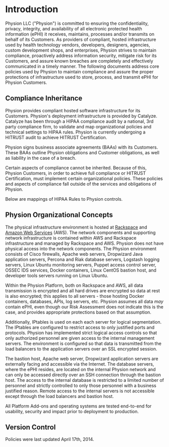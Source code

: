 # Introduction

Physion LLC ("Physion") is committed to ensuring the confidentiality, privacy, integrity, and availability of all electronic protected health information (ePHI) it receives, maintains, processes and/or transmits on behalf of its Customers. As providers of compliant, hosted infrastructure used by health technology vendors, developers, designers, agencies, custom development shops, and enterprises, Physion strives to maintain compliance, proactively address information security, mitigate risk for its Customers, and assure known breaches are completely and effectively communicated in a timely manner. The following documents address core policies used by Physion to maintain compliance and assure the proper protections of infrastructure used to store, process, and transmit ePHI for Physion Customers.

## Compliance Inheritance

Physion provides compliant hosted software infrastructure for its Customers. Physion's deployment infrastructure is provided by Catalyze. Catalyze has been through a HIPAA compliance audit by a national, 3rd party compliance firm, to validate and map organizational policies and technical settings to HIPAA rules. Physion is currently undergoing a HITRUST audit to achieve HITRUST Certification.

Physion signs business associate agreements (BAAs) with its Customers. These BAAs outline Physion obligations and Customer obligations, as well as liability in the case of a breach.

Certain aspects of compliance cannot be inherited. Because of this, Physion Customers, in order to achieve full compliance or HITRUST Certification, must implement certain organizational policies. These policies and aspects of compliance fall outside of the services and obligations of Physion.

Below are mappings of HIPAA Rules to Physion controls.

## Physion Organizational Concepts

The physical infrastructure environment is hosted at [Rackspace](http://broadcast.rackspace.com/downloads/pdfs/RackspaceSecurityApproach.pdf) and [Amazon Web Services](http://aws.amazon.com) (AWS). The network components and supporting network infrastructure is contained within AWS and Rackspace infrastructure and managed by Rackspace and AWS. Physion does not have physical access into the network components. The Physion environment consists of Cisco firewalls, Apache web servers, Dropwizard Java application servers, Percona and Riak database servers, Logstash logging servers, Linux Ubuntu monitoring servers, Puppet access control server, OSSEC IDS services, Docker containers, Linux CentOS bastion host, and developer tools servers running on Linux Ubuntu.

Within the Physion Platform, both on Rackspace and AWS, all data transmission is encrypted and all hard drives are encrypted so data at rest is also encrypted; this applies to all servers - those hosting Docker containers, databases, APIs, log servers, etc. Physion assumes all data *may* contain ePHI, even though our Risk Assessment does not indicate this is the case, and provides appropriate protections based on that assumption.

<!-- There is data and network segmentation in place but differently implemented on Rackspace and AWS versions of the Physion Platform.

* With Rackspace, hosted load balancers segment data and traffic while Cisco firewalls route traffic to private subnets for each PaaS Customer and for Platform Add-ons.
* With AWS, hosted load balancers segment data across dedicated Virtual Private Clouds for each Customer and for Platform Add-ons. -->

<!-- The result of segmentation strategies employed by Physion effectively create RFC 1918, or dedicated, private segmented and separated networks and IP spaces, for each PaaS Customer and for Platform Add-ons.  -->

Additionally, IPtables is used on each each server for logical segmentation. The IPtables are configured to restrict access to only justified ports and protocols. Physion has implemented strict logical access controls so that only authorized personnel are given access to the internal management servers. The environment is configured so that data is transmitted from the load balancers to the application servers over an SSL encrypted session.

<!-- In the case of Platform Add-ons, once the data is received from the application server, a series of Application Programming Interface (API) calls is made to the database servers where the ePHI resides. The ePHI is separated into Riak and Percona databases through programming logic built, so that access to one database server will not present you with the full ePHI spectrum.  -->

The bastion host, Apache web server, Dropwizard application servers are externally facing and accessible via the Internet. The database servers, where the ePHI resides, are located on the internal Physion network and can only be accessed directly over an SSH connection through the bastion host. The access to the internal database is restricted to a limited number of personnel and strictly controlled to only those personnel with a business justified reason. Remote access to the internal servers is not accessible except through the load balancers and bastion host.

All Platform Add-ons and operating systems are tested end-to-end for usability, security and impact prior to deployment to production.

## Version Control

Policies were last updated April 17th, 2014.